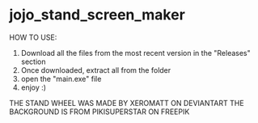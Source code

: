 # jojo_stand_screen_maker

HOW TO USE:
1) Download all the files from the most recent version in the "Releases" section
2) Once downloaded, extract all from the folder
3) open the "main.exe" file
4) enjoy :)

THE STAND WHEEL WAS MADE BY XEROMATT ON DEVIANTART
THE BACKGROUND IS FROM PIKISUPERSTAR ON FREEPIK
